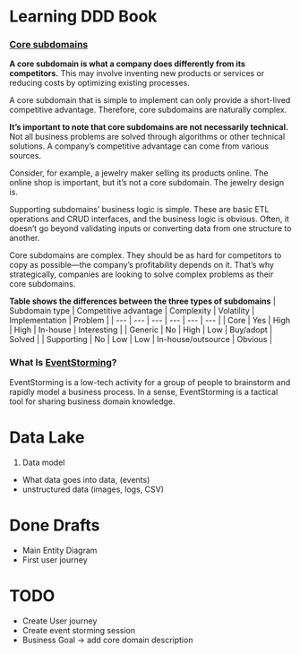 # Learning DDD Book

### [Core subdomains](https://learning.oreilly.com/library/view/learning-domain-driven-design/9781098100124/ch01.html#comparing_subdomains)

**A core subdomain is what a company does differently from its competitors.** This may involve inventing new products or services or reducing costs by optimizing existing processes.

A core subdomain that is simple to implement can only provide a short-lived competitive advantage. Therefore, core subdomains are naturally complex.

**It’s important to note that core subdomains are not necessarily technical.** Not all business problems are solved through algorithms or other technical solutions. A company’s competitive advantage can come from various sources.

Consider, for example, a jewelry maker selling its products online. The online shop is important, but it’s not a core subdomain. The jewelry design is.

Supporting subdomains’ business logic is simple. These are basic ETL operations and CRUD interfaces, and the business logic is obvious. Often, it doesn’t go beyond validating inputs or converting data from one structure to another.

Core subdomains are complex. They should be as hard for competitors to copy as possible—the company’s profitability depends on it. That’s why strategically, companies are looking to solve complex problems as their core subdomains.

**Table shows the differences between the three types of subdomains**
| Subdomain type | Competitive advantage | Complexity | Volatility | Implementation | Problem |
| --- | --- | --- | --- | --- | --- |
| Core | Yes | High | High | In-house | Interesting |
| Generic | No | High | Low |	Buy/adopt | Solved |
| Supporting | No |	Low |	Low |	In-house/outsource | Obvious |


### What Is [EventStorming](https://learning.oreilly.com/library/view/learning-domain-driven-design/9781098100124/ch12.html)?

EventStorming is a low-tech activity for a group of people to brainstorm and rapidly model a business process. In a sense, EventStorming is a tactical tool for sharing business domain knowledge.


# Data Lake

1. Data model
  - What data goes into data, (events)
  - unstructured data (images, logs, CSV)

# Done Drafts
- Main Entity Diagram
- First user journey

# TODO

- Create User journey
- Create event storming session
- Business Goal -> add core domain description
